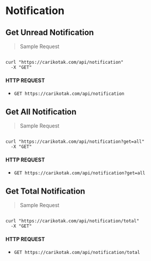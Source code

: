 # Notification

## Get Unread Notification

> Sample Request

```shell
    
curl "https://carikotak.com/api/notification"
  -X "GET"

```

#### HTTP REQUEST
- `GET https://carikotak.com/api/notification`

## Get All Notification

> Sample Request

```shell
    
curl "https://carikotak.com/api/notification?get=all"
  -X "GET"

```

#### HTTP REQUEST
- `GET https://carikotak.com/api/notification?get=all`

## Get Total Notification

> Sample Request

```shell
    
curl "https://carikotak.com/api/notification/total"
  -X "GET"

```

#### HTTP REQUEST
- `GET https://carikotak.com/api/notification/total`